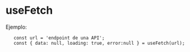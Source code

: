 # useFetch

Ejemplo: 
```
   const url = 'endpoint de una API';
   const { data: null, loading: true, error:null } = useFetch(url);
```